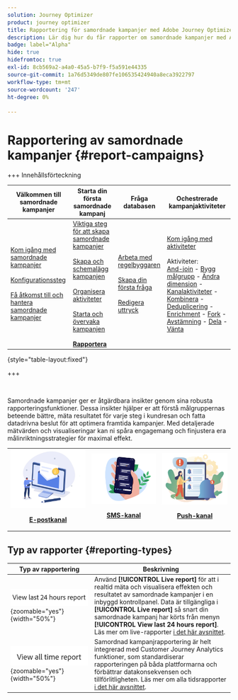 ```yaml
---
solution: Journey Optimizer
product: journey optimizer
title: Rapportering för samordnade kampanjer med Adobe Journey Optimizer
description: Lär dig hur du får rapporter om samordnade kampanjer med Adobe Journey Optimizer
badge: label="Alpha"
hide: true
hidefromtoc: true
exl-id: 8cb569a2-a4a0-45a5-b7f9-f5a591e44335
source-git-commit: 1a76d5349de807fe106535424940a8eca3922797
workflow-type: tm+mt
source-wordcount: '247'
ht-degree: 0%

---
```


# Rapportering av samordnade kampanjer {#report-campaigns}

+++ Innehållsförteckning

| Välkommen till samordnade kampanjer | Starta din första samordnade kampanj | Fråga databasen | Ochestrerade kampanjaktiviteter |
|---|---|---|---|
| [Kom igång med samordnade kampanjer](gs-orchestrated-campaigns.md)<br/><br/>[Konfigurationssteg](configuration-steps.md)<br/><br/>[Få åtkomst till och hantera samordnade kampanjer](access-manage-orchestrated-campaigns.md) | [Viktiga steg för att skapa samordnade kampanjer](gs-campaign-creation.md)<br/><br/>[Skapa och schemalägg kampanjen](create-orchestrated-campaign.md)<br/><br/>[Organisera aktiviteter](orchestrate-activities.md)<br/><br/>[Starta och övervaka kampanjen](start-monitor-campaigns.md)<br/><br/><b>[Rapportera](reporting-campaigns.md)</b> | [Arbeta med regelbyggaren](orchestrated-rule-builder.md)<br/><br/>[Skapa din första fråga](build-query.md)<br/><br/>[Redigera uttryck](edit-expressions.md) | [Kom igång med aktiviteter](activities/about-activities.md)<br/><br/>Aktiviteter:<br/>[And-join](activities/and-join.md) - [Bygg målgrupp](activities/build-audience.md) - [Ändra dimension](activities/change-dimension.md) - [Kanalaktiviteter](activities/channels.md) - [Kombinera](activities/combine.md) - [Deduplicering](activities/deduplication.md) - [Enrichment](activities/enrichment.md) - [Fork](activities/fork.md)  - [Avstämning](activities/reconciliation.md) - [Dela](activities/split.md) - [Vänta](activities/wait.md) |

{style="table-layout:fixed"}

+++

<br/>

Samordnade kampanjer ger er åtgärdbara insikter genom sina robusta rapporteringsfunktioner. Dessa insikter hjälper er att förstå målgruppernas beteende bättre, mäta resultatet för varje steg i kundresan och fatta datadrivna beslut för att optimera framtida kampanjer. Med detaljerade mätvärden och visualiseringar kan ni spåra engagemang och finjustera era målinriktningsstrategier för maximal effekt.

<table style="table-layout:fixed"><tr style="border: 0;">
<td><img alt="e-post" src="../channels/assets/do-not-localize/email.png">
<div align="center"><p><a href="../reports/campaign-global-report-cja-email.md"><strong>E-postkanal</strong></a></p></div></td>
<td><a href="../reports/campaign-global-report-cja-sms.md"><img alt="sms" src="../channels/assets/do-not-localize/sms.png"></a>
<div align="center"><p><a href="../reports/campaign-global-report-cja-sms.md"><strong>SMS-kanal</strong></a></p></div></td>
<td><a href="../reports/campaign-global-report-cja-push.md"><img alt="push" src="../channels/assets/do-not-localize/push.png"></a>
<div align="center"><p><a href="../reports/campaign-global-report-cja-push.md"><strong>Push-kanal</strong></p></a></div></td>
</table>


## Typ av rapporter {#reporting-types}


| Typ av rapportering | Beskrivning |
|-----|------------|
| ![](assets/last-24hours.png){zoomable="yes"}{width="50%"} | Använd **[!UICONTROL Live report]** för att i realtid mäta och visualisera effekten och resultatet av samordnade kampanjer i en inbyggd kontrollpanel. Data är tillgängliga i **[!UICONTROL Live report]** så snart din samordnade kampanj har körts från menyn **[!UICONTROL View last 24 hours report]**. Läs mer om live-rapporter [i det här avsnittet](../reports/live-report.md). |
| ![](assets/all-time-report.png){zoomable="yes"}{width="50%"} | Samordnad kampanjrapportering är helt integrerad med Customer Journey Analytics funktioner, som standardiserar rapporteringen på båda plattformarna och förbättrar datakonsekvensen och tillförlitligheten.  Läs mer om alla tidsrapporter [i det här avsnittet](../reports/report-gs-cja.md). |
